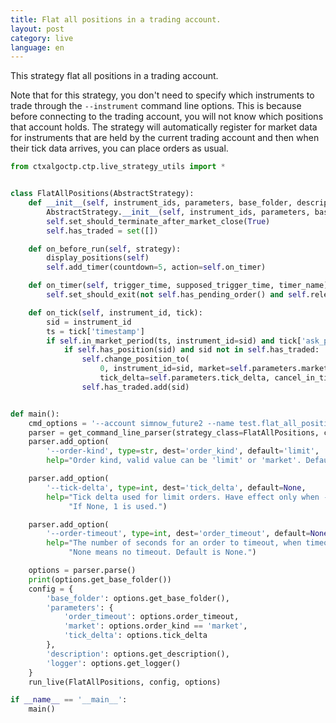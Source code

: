 ```yaml
---
title: Flat all positions in a trading account.
layout: post
category: live
language: en
---
```


This strategy flat all positions in a trading account.

Note that for this strategy, you don't need to specify which instruments to trade through the `--instrument` command
line options. This is because before connecting to the trading account, you will not know which positions
that account holds. The strategy will automatically register for market data for instruments that are held by
the current trading account and then when their tick data arrives, you can place orders as usual.


```python
from ctxalgoctp.ctp.live_strategy_utils import *


class FlatAllPositions(AbstractStrategy):
    def __init__(self, instrument_ids, parameters, base_folder, description=None, logger=None):
        AbstractStrategy.__init__(self, instrument_ids, parameters, base_folder, description=description, logger=logger)
        self.set_should_terminate_after_market_close(True)
        self.has_traded = set([])

    def on_before_run(self, strategy):
        display_positions(self)
        self.add_timer(countdown=5, action=self.on_timer)

    def on_timer(self, trigger_time, supposed_trigger_time, timer_name):
        self.set_should_exit(not self.has_pending_order() and self.relevant_instruments() == self.has_traded)

    def on_tick(self, instrument_id, tick):
        sid = instrument_id
        ts = tick['timestamp']
        if self.in_market_period(ts, instrument_id=sid) and tick['ask_price1'] > 0 and tick['bid_price1'] > 0:
            if self.has_position(sid) and sid not in self.has_traded:
                self.change_position_to(
                    0, instrument_id=sid, market=self.parameters.market,
                    tick_delta=self.parameters.tick_delta, cancel_in_time=self.parameters.order_timeout)
                self.has_traded.add(sid)


def main():
    cmd_options = '--account simnow_future2 --name test.flat_all_positions --order-timeout 10 --order-kind market'
    parser = get_command_line_parser(strategy_class=FlatAllPositions, cmd_options=cmd_options)
    parser.add_option(
        '--order-kind', type=str, dest='order_kind', default='limit',
        help="Order kind, valid value can be 'limit' or 'market'. Default is 'limit'.")

    parser.add_option(
        '--tick-delta', type=int, dest='tick_delta', default=None,
        help="Tick delta used for limit orders. Have effect only when --order-kind is limit. "
             "If None, 1 is used.")

    parser.add_option(
        '--order-timeout', type=int, dest='order_timeout', default=None,
        help="The number of seconds for an order to timeout, when timeout, pending orders will be cancelled. "
             "None means no timeout. Default is None.")

    options = parser.parse()
    print(options.get_base_folder())
    config = {
        'base_folder': options.get_base_folder(),
        'parameters': {
            'order_timeout': options.order_timeout,
            'market': options.order_kind == 'market',
            'tick_delta': options.tick_delta
        },
        'description': options.get_description(),
        'logger': options.get_logger()
    }
    run_live(FlatAllPositions, config, options)

if __name__ == '__main__':
    main()

```
